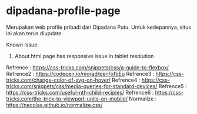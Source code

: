 # dipadana-profile-page
Merupakan web profile pribadi dari Dipadana Putu.
Untuk kedepannya, situs ini akan terus diupdate.

Known Issue:
1. About.html page has responsive issue in tablet resolution

Refrence  : https://css-tricks.com/snippets/css/a-guide-to-flexbox/
Refrence2 : https://codepen.io/niorad/pen/ofbEu
Refrence3 : https://css-tricks.com/change-color-of-svg-on-hover/
Refrence4 : https://css-tricks.com/snippets/css/media-queries-for-standard-devices/
Refrence5 : https://css-tricks.com/useful-nth-child-recipies/
Refrence6 : https://css-tricks.com/the-trick-to-viewport-units-on-mobile/
Normalize : https://necolas.github.io/normalize.css/

